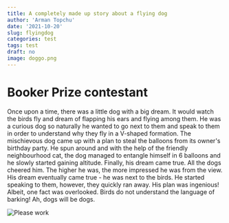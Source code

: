 ```yaml
---
title: A completely made up story about a flying dog
author: 'Arman Topchu'
date: '2021-10-20'
slug: flyingdog
categories: test
tags: test
draft: no
image: doggo.png
---
```


# Booker Prize contestant

Once upon a time, there was a little dog with a big dream. It would watch the birds fly and dream of flapping his ears and flying among them. He was a curious dog so naturally he wanted to go next to them and speak to them in order to understand why they fly in a V-shaped formation. The mischievous dog came up with a plan to steal the balloons from its owner's birthday party. He spun around and with the help of the friendly neighbourhood cat, the dog managed to entangle himself in 6 balloons and he slowly started gaining altitude. Finally, his dream came true. All the dogs cheered him.  The higher he was, the more impressed he was from the view. His dream eventually came true - he was next to the birds. He started speaking to them, however, they quickly ran away. His plan was ingenious! Albeit, one fact was overlooked. Birds do not understand the language of barking! Ah, dogs will be dogs.



![Please work](C:\Users\user\Documents\website\content\posts\2021-10-20-a-completely-made-up-story-about-a-flying-dog\static\images\doggo.png)






